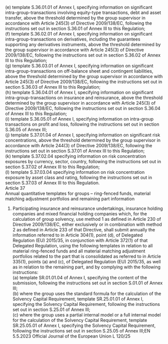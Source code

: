  
(e) template S.36.01.01 of Annex I, specifying information on significant intra-group-transactions involving equity-type 
transactions, debt and asset transfer, above the threshold determined by the group supervisor in accordance with 
Article 245(3) of Directive 2009/138/EC, following the instructions set out in section S.36.01 of Annex III to this 
Regulation;  
(f) template S.36.02.01 of Annex I, specifying information on significant intra-group-transactions on derivatives, 
including the guarantees supporting any derivatives instruments, above the threshold determined by the group 
supervisor in accordance with Article 245(3) of Directive 2009/138/EC, following the instructions set out in 
section S.36.02 of Annex III to this Regulation;  
(g) template S.36.03.01 of Annex I, specifying information on significant intra-group-transactions on off-balance sheet 
and contingent liabilities, above the threshold determined by the group supervisor in accordance with Article 245(3) 
of Directive 2009/138/EC, following the instructions set out in section S.36.03 of Annex III to this Regulation;  
(h) template S.36.04.01 of Annex I, specifying information on significant intra-group-transactions on insurance and 
reinsurance, above the threshold determined by the group supervisor in accordance with Article 245(3) of Directive 
2009/138/EC, following the instructions set out in section S.36.04 of Annex III to this Regulation;  
(i) template S.36.05.01 of Annex I, specifying information on intra-group transactions on profit and loss, following the 
instructions set out in section S.36.05 of Annex III;  
(j) template S.37.01.04 of Annex I, specifying information on significant risk concentrations, above the threshold 
determined by the group supervisor in accordance with Article 244(3) of Directive 2009/138/EC, following the 
instructions set out in section S.37.01 of Annex III to this Regulation;  
(k) template S.37.02.04 specifying information on risk concentration exposures by currency, sector, country, following 
the instructions set out in section S.37.02 of Annex III to this Regulation;  
(l) template S.37.03.04 specifying information on risk concentration exposure by asset class and rating, following the 
instructions set out in section S.37.03 of Annex III to this Regulation.  
Article 37  
Annual quantitative templates for groups – ring-fenced funds, material matching adjustment portfolios and 
remaining part information  
1. Participating insurance and reinsurance undertakings, insurance holding companies and mixed financial holding 
companies which, for the calculation of group solvency, use method 1 as defined in Article 230 of Directive 
2009/138/EC, either exclusively or in combination with method 2 as defined in Article 233 of that Directive, shall 
submit annually the information referred to in Article 304(1), point (d), of Delegated Regulation (EU) 2015/35, in 
conjunction with Article 372(1) of that Delegated Regulation, using the following templates in relation to all material 
ring-fenced funds and all material matching adjustment portfolios related to the part that is consolidated as referred to 
in Article 335(1), points (a) and (c), of Delegated Regulation (EU) 2015/35, as well as in relation to the remaining part, 
and by complying with the following instructions:  
(a) template SR.01.01.04 of Annex I, specifying the content of the submission, following the instructions set out in 
section S.01.01 of Annex III;  
(b) where the group uses the standard formula for the calculation of the Solvency Capital Requirement, template 
SR.25.01.01 of Annex I, specifying the Solvency Capital Requirement, following the instructions set out in 
section S.25.01 of Annex III;  
(c) where the group uses a partial internal model or a full internal model for the calculation of the Solvency Capital 
Requirement, template SR.25.05.01 of Annex I, specifying the Solvency Capital Requirement, following the 
instructions set out in section S.25.05 of Annex III;EN  5.5.2023 Official Journal of the European Union L 120/25